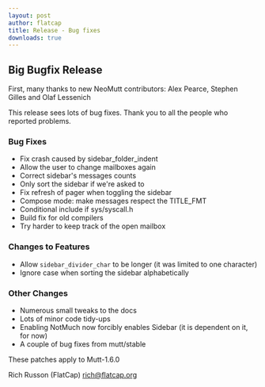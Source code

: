 ```yaml
---
layout: post
author: flatcap
title: Release - Bug fixes
downloads: true
---
```


## Big Bugfix Release

First, many thanks to new NeoMutt contributors: Alex Pearce,
Stephen Gilles and Olaf Lessenich

This release sees lots of bug fixes.
Thank you to all the people who reported problems.

### Bug Fixes

- Fix crash caused by sidebar_folder_indent
- Allow the user to change mailboxes again
- Correct sidebar's messages counts
- Only sort the sidebar if we're asked to
- Fix refresh of pager when toggling the sidebar
- Compose mode: make messages respect the TITLE_FMT
- Conditional include if sys/syscall.h
- Build fix for old compilers
- Try harder to keep track of the open mailbox

### Changes to Features

- Allow `sidebar_divider_char` to be longer
  (it was limited to one character)
- Ignore case when sorting the sidebar alphabetically

### Other Changes

- Numerous small tweaks to the docs
- Lots of minor code tidy-ups
- Enabling NotMuch now forcibly enables Sidebar
  (it is dependent on it, for now)
- A couple of bug fixes from mutt/stable

These patches apply to Mutt-1.6.0

Rich Russon (FlatCap)
rich@flatcap.org

